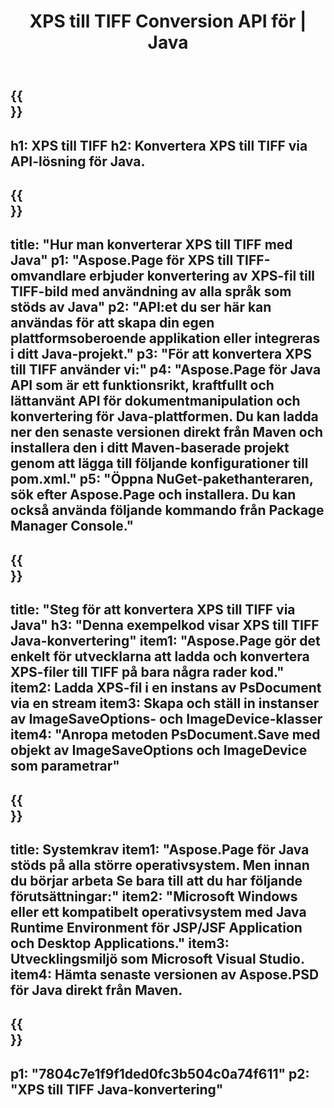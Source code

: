﻿---
translation: true
template: /_templates/_conversion-child-java.md
title: XPS till TIFF Conversion API för | Java
url: /java/conversion/xps-to-tiff/
description: Exempel på Java-konverteringskod för XPS-format till TIFF-fil. Använd den här exempelkoden för att konvertera XPS till TIFF inom alla Java-baserade webb- eller skrivbordsapplikationer.
informat: XPS
outformat: TIFF
otherformats: EPS PS
---

{{<section banner>}}
---
h1: XPS till TIFF
h2: Konvertera XPS till TIFF via API-lösning för Java.
---

{{<section overview>}}
---
title: "Hur man konverterar XPS till TIFF med Java"
p1: "Aspose.Page för XPS till TIFF-omvandlare erbjuder konvertering av XPS-fil till TIFF-bild med användning av alla språk som stöds av Java"
p2: "API:et du ser här kan användas för att skapa din egen plattformsoberoende applikation eller integreras i ditt Java-projekt."
p3: "För att konvertera XPS till TIFF använder vi:"
p4: "Aspose.Page för Java API som är ett funktionsrikt, kraftfullt och lättanvänt API för dokumentmanipulation och konvertering för Java-plattformen. Du kan ladda ner den senaste versionen direkt från Maven och installera den i ditt Maven-baserade projekt genom att lägga till följande konfigurationer till pom.xml."
p5: "Öppna NuGet-pakethanteraren, sök efter Aspose.Page och installera. Du kan också använda följande kommando från Package Manager Console."
---

{{<section feature1>}}
---
title: "Steg för att konvertera XPS till TIFF via Java"
h3: "Denna exempelkod visar XPS till TIFF Java-konvertering"
item1: "Aspose.Page gör det enkelt för utvecklarna att ladda och konvertera XPS-filer till TIFF på bara några rader kod."
item2: Ladda XPS-fil i en instans av PsDocument via en stream
item3: Skapa och ställ in instanser av ImageSaveOptions- och ImageDevice-klasser
item4: "Anropa metoden PsDocument.Save med objekt av ImageSaveOptions och ImageDevice som parametrar"
---

{{<section feature2>}}
---
title: Systemkrav
item1: "Aspose.Page för Java stöds på alla större operativsystem. Men innan du börjar arbeta Se bara till att du har följande förutsättningar:"
item2: "Microsoft Windows eller ett kompatibelt operativsystem med Java Runtime Environment för JSP/JSF Application och Desktop Applications."
item3: Utvecklingsmiljö som Microsoft Visual Studio.
item4: Hämta senaste versionen av Aspose.PSD för Java direkt från Maven.
---

{{<section gist>}}
---
p1: "7804c7e1f9f1ded0fc3b504c0a74f611"
p2: "XPS till TIFF Java-konvertering"
---
